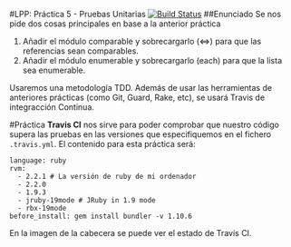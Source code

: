 #LPP: Práctica 5 - Pruebas Unitarias
[![Build Status](https://travis-ci.org/DanielRamosAcosta/prct09.svg?branch=master)](https://travis-ci.org/DanielRamosAcosta/prct09)
##Enunciado
Se nos pide dos cosas principales en base a la anterior práctica

1. Añadir el módulo comparable y sobrecargarlo (<=>) para que las referencias sean comparables.
2. Añadir el módulo enumerable y sobrecargarlo (each) para que la lista sea enumerable.

Usaremos una metodología TDD. Además de usar las herramientas de anteriores prácticas (como Git, Guard, Rake, etc), se usará Travis de integracción Continua.

#Práctica
**Travis CI** nos sirve para poder comprobar que nuestro código supera las pruebas en las versiones que especifiquemos en el fichero `.travis.yml`. El contenido para esta práctica será:

    language: ruby
    rvm:
      - 2.2.1 # La versión de ruby de mi ordenador
      - 2.2.0
      - 1.9.3
      - jruby-19mode # JRuby in 1.9 mode
      - rbx-19mode
    before_install: gem install bundler -v 1.10.6

En la imagen de la cabecera se puede ver el estado de Travis CI.